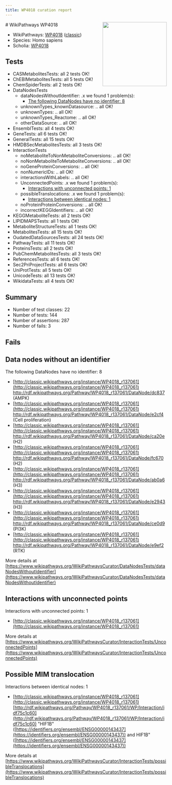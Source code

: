 ```yaml
---
title: WP4018 curation report
---
```


<img style="float: right; width: 200px" src="https://upload.wikimedia.org/wikipedia/commons/thumb/8/83/Wplogo_with_text_500.png/640px-Wplogo_with_text_500.png" />
# WikiPathways WP4018

* WikiPathways: [WP4018](https://wikipathways.org/pathways/WP4018) ([classic](https://classic.wikipathways.org/instance/WP4018))
* Species: Homo sapiens
* Scholia: [WP4018](https://scholia.toolforge.org/wikipathways/WP4018)
## Tests
* CASMetabolitesTests: all 2 tests OK!
* ChEBIMetabolitesTests: all 5 tests OK!
* ChemSpiderTests: all 2 tests OK!
* DataNodesTests
    * dataNodesWithoutIdentifier: .x we found 1 problem(s):
        * [The following DataNodes have no identifier: 8](#d2d32fa7)
    * unknownTypes_knownDatasource: .. all OK!
    * unknownTypes: .. all OK!
    * unknownTypes_Reactome: .. all OK!
    * otherDataSource: .. all OK!
* EnsemblTests: all 4 tests OK!
* GeneTests: all 6 tests OK!
* GeneralTests: all 15 tests OK!
* HMDBSecMetabolitesTests: all 3 tests OK!
* InteractionTests
    * noMetaboliteToNonMetaboliteConversions: .. all OK!
    * noNonMetaboliteToMetaboliteConversions: .. all OK!
    * noGeneProteinConversions: .. all OK!
    * nonNumericIDs: .. all OK!
    * interactionsWithLabels: .. all OK!
    * UnconnectedPoints: .x we found 1 problem(s):
        * [Interactions with unconnected points: 1](#35a61ad9)
    * possibleTranslocations: .x we found 1 problem(s):
        * [Interactions between identical nodes: 1](#1c118206)
    * noProteinProteinConversions: .. all OK!
    * incorrectKEGGIdentifiers: .. all OK!
* KEGGMetaboliteTests: all 2 tests OK!
* LIPIDMAPSTests: all 1 tests OK!
* MetaboliteStructureTests: all 1 tests OK!
* MetabolitesTests: all 15 tests OK!
* OudatedDataSourcesTests: all 24 tests OK!
* PathwayTests: all 11 tests OK!
* ProteinsTests: all 2 tests OK!
* PubChemMetabolitesTests: all 3 tests OK!
* ReferencesTests: all 6 tests OK!
* Sec2PriProjectTests: all 6 tests OK!
* UniProtTests: all 5 tests OK!
* UnicodeTests: all 13 tests OK!
* WikidataTests: all 4 tests OK!


## Summary

* Number of test classes: 22
* Number of tests: 144
* Number of assertions: 287
* Number of fails: 3

## Fails

<a name="d2d32fa7" />

## Data nodes without an identifier

The following DataNodes have no identifier: 8

* [http://classic.wikipathways.org/instance/WP4018_r137061](http://classic.wikipathways.org/instance/WP4018_r137061) http://rdf.wikipathways.org/Pathway/WP4018_r137061/DataNode/dc837 (AMPK)
* [http://classic.wikipathways.org/instance/WP4018_r137061](http://classic.wikipathways.org/instance/WP4018_r137061) http://rdf.wikipathways.org/Pathway/WP4018_r137061/DataNode/e2cf4 (Cell proliferation)
* [http://classic.wikipathways.org/instance/WP4018_r137061](http://classic.wikipathways.org/instance/WP4018_r137061) http://rdf.wikipathways.org/Pathway/WP4018_r137061/DataNode/ca20e (H2)
* [http://classic.wikipathways.org/instance/WP4018_r137061](http://classic.wikipathways.org/instance/WP4018_r137061) http://rdf.wikipathways.org/Pathway/WP4018_r137061/DataNode/fc670 (H2)
* [http://classic.wikipathways.org/instance/WP4018_r137061](http://classic.wikipathways.org/instance/WP4018_r137061) http://rdf.wikipathways.org/Pathway/WP4018_r137061/DataNode/ab0a6 (H3)
* [http://classic.wikipathways.org/instance/WP4018_r137061](http://classic.wikipathways.org/instance/WP4018_r137061) http://rdf.wikipathways.org/Pathway/WP4018_r137061/DataNode/e2943 (H3)
* [http://classic.wikipathways.org/instance/WP4018_r137061](http://classic.wikipathways.org/instance/WP4018_r137061) http://rdf.wikipathways.org/Pathway/WP4018_r137061/DataNode/ce0d9 (PI3K)
* [http://classic.wikipathways.org/instance/WP4018_r137061](http://classic.wikipathways.org/instance/WP4018_r137061) http://rdf.wikipathways.org/Pathway/WP4018_r137061/DataNode/e9ef2 (RTK)


More details at [https://www.wikipathways.org/WikiPathwaysCurator/DataNodesTests/dataNodesWithoutIdentifier](https://www.wikipathways.org/WikiPathwaysCurator/DataNodesTests/dataNodesWithoutIdentifier)

<a name="35a61ad9" />

## Interactions with unconnected points

Interactions with unconnected points: 1

* [http://classic.wikipathways.org/instance/WP4018_r137061](http://classic.wikipathways.org/instance/WP4018_r137061)


More details at [https://www.wikipathways.org/WikiPathwaysCurator/InteractionTests/UnconnectedPoints](https://www.wikipathways.org/WikiPathwaysCurator/InteractionTests/UnconnectedPoints)

<a name="1c118206" />

## Possible MIM translocation

Interactions between identical nodes: 1

* [http://classic.wikipathways.org/instance/WP4018_r137061](http://classic.wikipathways.org/instance/WP4018_r137061) [http://rdf.wikipathways.org/Pathway/WP4018_r137061/WP/Interaction/idf75c1c60](http://rdf.wikipathways.org/Pathway/WP4018_r137061/WP/Interaction/idf75c1c60) "HIF1B" ([https://identifiers.org/ensembl/ENSG00000143437](https://identifiers.org/ensembl/ENSG00000143437)) and 
HIF1B" ([https://identifiers.org/ensembl/ENSG00000143437](https://identifiers.org/ensembl/ENSG00000143437))


More details at [https://www.wikipathways.org/WikiPathwaysCurator/InteractionTests/possibleTranslocations](https://www.wikipathways.org/WikiPathwaysCurator/InteractionTests/possibleTranslocations)

